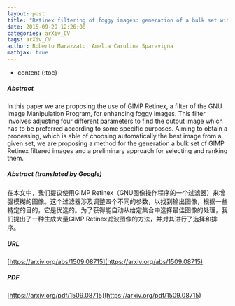 ```yaml
---
layout: post
title: "Retinex filtering of foggy images: generation of a bulk set with selection and ranking"
date: 2015-09-29 12:26:08
categories: arXiv_CV
tags: arXiv_CV
author: Roberto Marazzato, Amelia Carolina Sparavigna
mathjax: true
---
```


* content
{:toc}

##### Abstract
In this paper we are proposing the use of GIMP Retinex, a filter of the GNU Image Manipulation Program, for enhancing foggy images. This filter involves adjusting four different parameters to find the output image which has to be preferred according to some specific purposes. Aiming to obtain a processing, which is able of choosing automatically the best image from a given set, we are proposing a method for the generation a bulk set of GIMP Retinex filtered images and a preliminary approach for selecting and ranking them.

##### Abstract (translated by Google)
在本文中，我们提议使用GIMP Retinex（GNU图像操作程序的一个过滤器）来增强模糊的图像。这个过滤器涉及调整四个不同的参数，以找到输出图像，根据一些特定的目的，它是优选的。为了获得能自动从给定集合中选择最佳图像的处理，我们提出了一种生成大量GIMP Retinex滤波图像的方法，并对其进行了选择和排序。

##### URL
[https://arxiv.org/abs/1509.08715](https://arxiv.org/abs/1509.08715)

##### PDF
[https://arxiv.org/pdf/1509.08715](https://arxiv.org/pdf/1509.08715)


